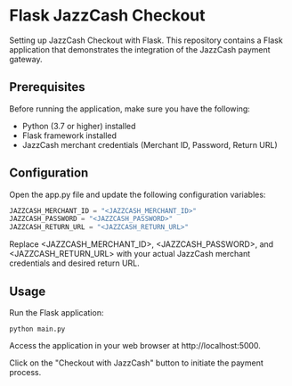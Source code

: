 # Flask JazzCash Checkout
Setting up JazzCash Checkout with Flask.
This repository contains a Flask application that demonstrates the integration of the JazzCash payment gateway.

## Prerequisites

Before running the application, make sure you have the following:

- Python (3.7 or higher) installed
- Flask framework installed
- JazzCash merchant credentials (Merchant ID, Password, Return URL)

## Configuration
Open the app.py file and update the following configuration variables:

```python
JAZZCASH_MERCHANT_ID = "<JAZZCASH_MERCHANT_ID>"
JAZZCASH_PASSWORD = "<JAZZCASH_PASSWORD>"
JAZZCASH_RETURN_URL = "<JAZZCASH_RETURN_URL>"
```
Replace <JAZZCASH_MERCHANT_ID>, <JAZZCASH_PASSWORD>, and <JAZZCASH_RETURN_URL> with your actual JazzCash merchant credentials and desired return URL.

## Usage
Run the Flask application:
```shell
python main.py
```
Access the application in your web browser at http://localhost:5000.

Click on the "Checkout with JazzCash" button to initiate the payment process.
